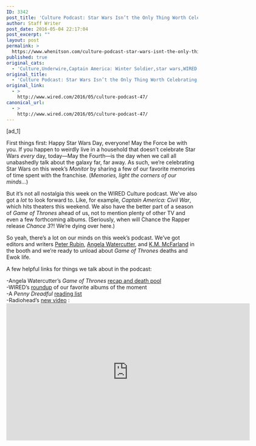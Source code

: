```yaml
---
ID: 3342
post_title: 'Culture Podcast: Star Wars Isn’t the Only Thing Worth Celebrating Today'
author: Staff Writer
post_date: 2016-05-04 22:17:04
post_excerpt: ""
layout: post
permalink: >
  https://www.whenitson.com/culture-podcast-star-wars-isnt-the-only-thing-worth-celebrating-today/
published: true
original_cats:
  - 'Culture,Underwire,Captain America: Winter Soldier,star wars,WIRED Culture Podcast,WIRED Entertainment Podcast'
original_title:
  - 'Culture Podcast: Star Wars Isn’t the Only Thing Worth Celebrating Today'
original_link:
  - >
    http://www.wired.com/2016/05/culture-podcast-47/
canonical_url:
  - >
    http://www.wired.com/2016/05/culture-podcast-47/
---
```

 [ad_1]
<br><div id="start-of-content"><article class="content link-underline relative body-copy" data-js="content" itemprop="articleBody" readability="47.986046511628"><p>First things first: Happy Star Wars Day, everyone! May the Force be with you. If you happen to weirdly live in a household that doesn’t celebrate Star Wars <em>every</em> day, today—May the Fourth—is the day when we call all unabashedly talk about the galaxy far, far away. As such, we’re celebrating Star Wars on this week’s <em>Monitor</em> by sharing a few of our favorite memories of time spent with the franchise. (<em>Memories, light the corners of our minds…</em>)</p>



<p>But it’s not all nostalgia this week on the WIRED Culture podcast. We’ve also got a <em>lot</em> to look forward to. Like, for example, <em>Captain America: Civil War</em>, which hits theaters this weekend. We also have the better part of a season of <em>Game of Thrones</em> ahead of us, not to mention plenty of other TV and even a few forthcoming albums. (Seriously, when will Chance the Rapper release <em>Chance 3</em>?! We’re dying over here.)</p>
<p>So yeah, there’s a lot on our minds on this week’s podcast. We’ve got editors and writers <a href="http://www.wired.com/author/peterrubin/" target="_blank">Peter Rubin</a>, <a href="http://www.wired.com/author/awatercutter/" target="_blank">Angela Watercutter</a>, and <a href="http://www.wired.com/author/kevin-mcfarland/" target="_blank">K.M. McFarland</a> in the booth and we’re ready to unload about <em>Game of Thrones</em> deaths and Ewok life.</p>
<p>A few helpful links for things we talk about in the podcast:</p>
<p>-Angela Watercutter’s <em>Game of Thrones</em> <a href="http://www.wired.com/2016/05/game-of-thrones-dead-pool-s06-e02/" target="_blank">recap and death pool</a><br/>-WIRED’s <a href="http://www.wired.com/2016/05/what-were-listening-to-may-2016/" target="_blank">roundup</a> of our favorite albums of the moment<br/>-A <em>Penny Dreadful</em> <a href="http://www.wired.com/2016/05/penny-dreadful-reading-list/" target="_blank">reading list</a><br/>-Radiohead’s <a href="http://www.wired.com/2016/05/new-radiohead-song-video-creep/" target="_blank">new video</a> :<br/><iframe src="https://www.youtube.com/embed/yI2oS2hoL0k" width="640" height="360" frameborder="0" allowfullscreen="allowfullscreen"/></p>

			<a class="visually-hidden skip-to-text-link focusable bg-white" href="#start-of-content">Go Back to Top. Skip To: Start of Article.</a>

			
</article>

	</div>
<br>[ad_2]
<br><a href="http://www.wired.com/2016/05/culture-podcast-47/">Source </a>